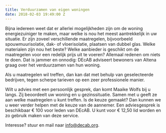 ```yaml
---
title: Verduurzamen van eigen woningen
date: 2018-02-03 19:49:00 Z
---
```


Bijna iedereen weet dat er allerlei mogelijkheden zijn om de woning energiezuiniger te maken, maar welke is nou het meest aantrekkelijk in uw situatie. Er zijn zoveel verschillende maatregelen, bijvoorbeeld spouwmuurisolatie, dak- of vloerisolatie, plaatsen van dubbel glas. Welke materialen zijn nou het beste? Welke aanbieder is geschikt om de maatregelen voor een redelijk prijs uit te voeren? Allemaal redenen om niets te doen. Dat is jammer en onnodig: DEcAB adviseert bewoners van Altena graag over het verduurzamen van hun woning.

Als u maatregelen wil treffen, dan kan dat met behulp van geselecteerde bedrijven, tegen scherpe tarieven op een zeer professionele manier.

Wilt u advies met een persoonlijk gesprek, dan komt Maaike Wolfs bij u langs. Zij beoordeelt uw woning en u gezinssituatie. Samen met u geeft ze aan welke maatregelen u kunt treffen. Is de keuze gemaakt? Dan kunnen we u weer verder helpen met de keuze van de aannemer. Een adviesgesprek is beschikbaar € 100 voor leden van DEcAB. U kunt voor € 12,50 lid worden en zo gebruik maken van deze service.

Interesse? stuur en mail naar [info@decab.org](mailto:info@decab.org).